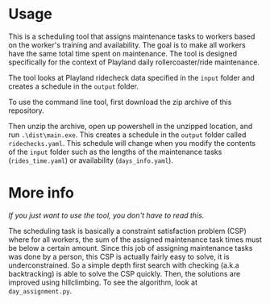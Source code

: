 # Usage

This is a scheduling tool that assigns maintenance tasks to workers based on the worker's training and availability. The goal is to make all workers have the same total time spent on maintenance. The tool is designed specifically for the context of Playland daily rollercoaster/ride maintenance.

The tool looks at Playland ridecheck data specified in the `input` folder and creates a schedule in the `output` folder.

To use the command line tool, first download the zip archive of this repository.

Then unzip the archive, open up powershell in the unzipped location, and run `.\dist\main.exe`. This creates a schedule in the `output` folder called `ridechecks.yaml`. This schedule will change when you modify the contents of the `input` folder such as the lengths of the maintenance tasks (`rides_time.yaml`) or availability (`days_info.yaml`).

# More info
*If you just want to use the tool, you don't have to read this.*

The scheduling task is basically a constraint satisfaction problem (CSP) where for all workers, the sum of the assigned maintenance task times must be below a certain amount. Since this job of assigning maintenance tasks was done by a person, this CSP is actually fairly easy to solve, it is underconstrained. So a simple depth first search with checking (a.k.a backtracking) is able to solve the CSP quickly. Then, the solutions are improved using hillclimbing. To see the algorithm, look at `day_assignment.py`.
